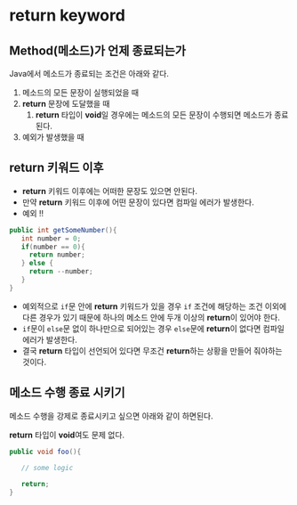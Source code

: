# return keyword

## Method(메소드)가 언제 종료되는가

Java에서 메소드가 종료되는 조건은 아래와 같다.

1. 메소드의 모든 문장이 실행되었을 때
2. **return** 문장에 도달했을 때
    1. **return** 타입이 **void**일 경우에는 메소드의 모든 문장이 수행되면 메소드가 종료된다.
3. 예외가 발생했을 때

## return 키워드 이후

- **return** 키워드 이후에는 어떠한 문장도 있으면 안된다.
- 만약 **return** 키워드 이후에 어떤 문장이 있다면 컴파일  에러가 발생한다.
- 예외 !!

```java
public int getSomeNumber(){
   int number = 0;
   if(number == 0){
     return number;
   } else {
     return --number;
   } 
}
```

- 예외적으로 `if`문 안에 **return** 키워드가 있을 경우 `if` 조건에 해당하는 조건 이외에 다른 경우가 있기 때문에 하나의 메소드 안에 두개 이상의 **return**이 있어야 한다.
- `if`문이 `else`문 없이 하나만으로 되어있는 경우 `else`문에 **return**이 없다면 컴파일 에러가 발생한다.
- 결국 **return** 타입이 선언되어 있다면 무조건 **return**하는 상황을 만들어 줘야하는 것이다.

## 메소드 수행 종료 시키기

메소드 수행을 강제로 종료시키고 싶으면 아래와 같이 하면된다.

**return** 타입이 **void**여도 문제 없다.

```java
public void foo(){

   // some logic
   
   return;
}
```